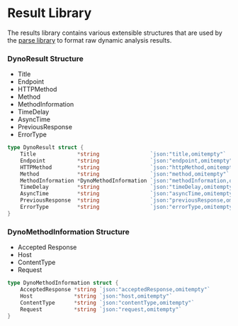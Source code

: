 # Result Library 

The results library contains various extensible structures that are used by the [parse library](../parse) to format raw dynamic analysis results. 

### DynoResult Structure 
- Title 
- Endpoint 
- HTTPMethod 
- Method
- MethodInformation 
- TimeDelay 
- AsyncTime 
- PreviousResponse 
- ErrorType 
```go
type DynoResult struct {
	Title             *string                `json:"title,omitempty"`
	Endpoint          *string                `json:"endpoint,omitempty"`
	HTTPMethod        *string                `json:"httpMethod,omitempty"`
	Method            *string                `json:"method,omitempty"`
	MethodInformation *DynoMethodInformation `json:"methodInformation,omitempty"`
	TimeDelay         *string                `json:"timeDelay,omitempty"`
	AsyncTime         *string                `json:"asyncTime,omitempty"`
	PreviousResponse  *string                `json:"previousResponse,omitempty"`
	ErrorType         *string                `json:"errorType,omitempty"`
}
```

### DynoMethodInformation Structure 
- Accepted Response 
- Host 
- ContentType 
- Request
```go
type DynoMethodInformation struct {
	AcceptedResponse *string `json:"acceptedResponse,omitempty"`
	Host             *string `json:"host,omitempty"`
	ContentType      *string `json:"contentType,omitempty"`
	Request          *string `json:"request,omitempty"`
}
```